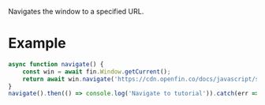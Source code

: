 Navigates the window to a specified URL.

# Example
```js
async function navigate() {
    const win = await fin.Window.getCurrent();
    return await win.navigate('https://cdn.openfin.co/docs/javascript/stable/tutorial-Window.navigate.html');
}
navigate().then(() => console.log('Navigate to tutorial')).catch(err => console.log(err));
```
